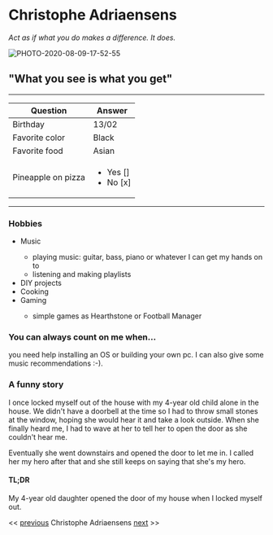 # Christophe Adriaensens

*Act as if what you do makes a difference. It does.*

![PHOTO-2020-08-09-17-52-55](https://user-images.githubusercontent.com/67370296/95966122-108c6e80-0e0b-11eb-97b5-2c5abfcfae6f.jpeg)

## "What you see is what you get"
___

| Question              |    Answer         |
| -----------           | ----------- |
| Birthday              | 13/02        |
| Favorite color        | Black        |
| Favorite food         | Asian        |
| Pineapple on pizza    | <ul><li>Yes []</li><li>No [x]</li></ul> |

___

### Hobbies
<ul>
<li>Music</li>
<ul>
<li>playing music: guitar, bass, piano or whatever I can get my hands on to</li>
<li>listening and making playlists</li>
</ul>
<li>DIY projects</li>
<li>Cooking</li>
<li>Gaming</li>
<ul>
<li>simple games as Hearthstone or Football Manager</li>
</ul>
</ul>

### You can always count on me when...
you need help installing an OS or building your own pc. I can also give some music recommendations :-).

### A funny story

I once locked myself out of the house with my 4-year old child alone in the house. We didn't have a doorbell at the time so I had to throw small stones at the window, hoping she would hear it and take a look outside.
When she finally heard me, I had to wave at her to tell her to open the door as she couldn't hear me.

Eventually she went downstairs and opened the door to let me in. I called her my hero after that and she still keeps on saying that she's my hero.

#### TL;DR
My 4-year old daughter opened the door of my house when I locked myself out.


<< [previous](https://github.com/basileLeroy/MarkDown-Challenge)  Christophe Adriaensens  [next](https://github.com/Ziges/markdown-challenge) >>